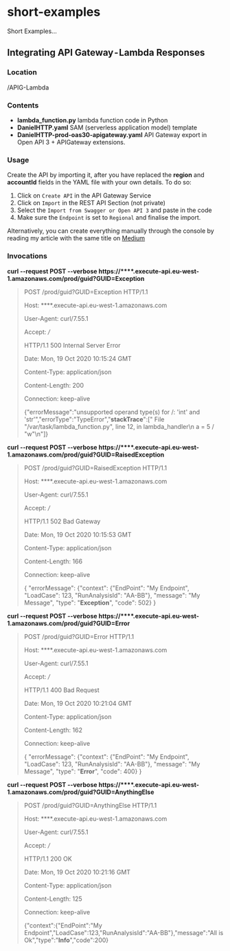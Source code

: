 # short-examples
Short Examples...

## Integrating API Gateway - Lambda Responses
### Location
/APIG-Lambda
### Contents
- **lambda_function.py** lambda function code in Python 
- **DanielHTTP.yaml** SAM (serverless application model) template
- **DanielHTTP-prod-oas30-apigateway.yaml** API Gateway export in Open API 3 + APIGateway extensions.
### Usage
Create the API by importing it, after you have replaced the **region** and **accountId** fields in the YAML file with your own details. To do so:
1. Click on `Create API` in the API Gateway Service
2. Click on `Import` in the REST API Section (not private)
3. Select the `Import from Swagger or Open API 3` and paste in the code
4. Make sure the `Endpoint` is set to `Regional` and finalise the import.

Alternatively, you can create everything manually through the console by reading my article with the same title on [Medium](https://medium.com/@daniel.ilie0)

### Invocations

**curl --request POST --verbose https://****.execute-api.eu-west-1.amazonaws.com/prod/guid?GUID=Exception**
> POST /prod/guid?GUID=Exception HTTP/1.1
>
> Host: ****.execute-api.eu-west-1.amazonaws.com
>
> User-Agent: curl/7.55.1
>
> Accept: */*
>
> HTTP/1.1 500 Internal Server Error
>
> Date: Mon, 19 Oct 2020 10:15:24 GMT
>
> Content-Type: application/json
>
> Content-Length: 200
>
> Connection: keep-alive
>
>{"errorMessage":"unsupported operand type(s) for /: 'int' and 'str'","errorType":"TypeError","**stackTrace**":["  File \"/var/task/lambda_function.py\", line 12, in lambda_handler\n    a = 5 / \"w\"\n"]}

**curl --request POST --verbose https://****.execute-api.eu-west-1.amazonaws.com/prod/guid?GUID=RaisedException**
> POST /prod/guid?GUID=RaisedException HTTP/1.1
>
> Host: ****.execute-api.eu-west-1.amazonaws.com
>
> User-Agent: curl/7.55.1
>
> Accept: */*
>
> HTTP/1.1 502 Bad Gateway
>
> Date: Mon, 19 Oct 2020 10:15:53 GMT
>
> Content-Type: application/json
>
> Content-Length: 166
>
> Connection: keep-alive
>
>{
    "errorMessage": {"context": {"EndPoint": "My Endpoint", "LoadCase": 123, "RunAnalysisId": "AA-BB"}, "message": "My Message", "type": "**Exception**", "code": 502}
}

**curl --request POST --verbose https://****.execute-api.eu-west-1.amazonaws.com/prod/guid?GUID=Error**
> POST /prod/guid?GUID=Error HTTP/1.1
>
> Host: ****.execute-api.eu-west-1.amazonaws.com
>
> User-Agent: curl/7.55.1
>
> Accept: */*
>
> HTTP/1.1 400 Bad Request
>
> Date: Mon, 19 Oct 2020 10:21:04 GMT
>
> Content-Type: application/json
>
> Content-Length: 162
>
> Connection: keep-alive
>
>{
    "errorMessage": {"context": {"EndPoint": "My Endpoint", "LoadCase": 123, "RunAnalysisId": "AA-BB"}, "message": "My Message", "type": "**Error**", "code": 400}
}

**curl --request POST --verbose https://****.execute-api.eu-west-1.amazonaws.com/prod/guid?GUID=AnythingElse**
> POST /prod/guid?GUID=AnythingElse HTTP/1.1
>
> Host: ****.execute-api.eu-west-1.amazonaws.com
>
> User-Agent: curl/7.55.1
>
> Accept: */*
>
> HTTP/1.1 200 OK
>
> Date: Mon, 19 Oct 2020 10:21:16 GMT
>
> Content-Type: application/json
>
> Content-Length: 125
>
> Connection: keep-alive
>
>{"context":{"EndPoint":"My Endpoint","LoadCase":123,"RunAnalysisId":"AA-BB"},"message":"All is Ok","type":"**Info**","code":200}

